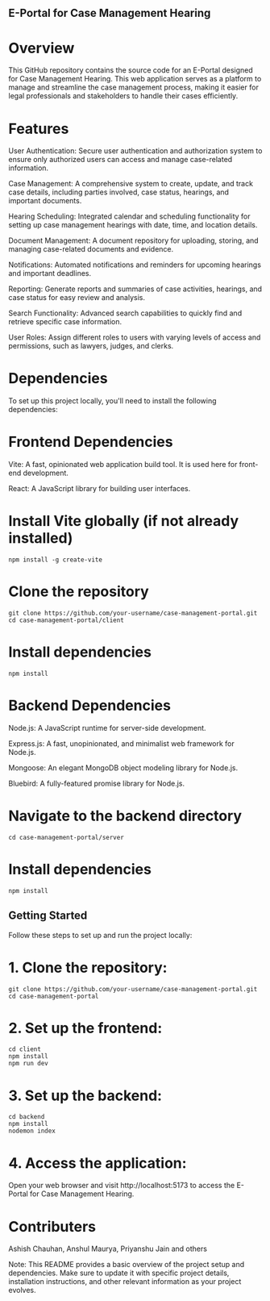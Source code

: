 ## E-Portal for Case Management Hearing

# Overview
This GitHub repository contains the source code for an E-Portal designed for Case Management Hearing. This web application serves as a platform to manage and streamline the case management process, making it easier for legal professionals and stakeholders to handle their cases efficiently.

# Features
User Authentication: Secure user authentication and authorization system to ensure only authorized users can access and manage case-related information.

Case Management: A comprehensive system to create, update, and track case details, including parties involved, case status, hearings, and important documents.

Hearing Scheduling: Integrated calendar and scheduling functionality for setting up case management hearings with date, time, and location details.

Document Management: A document repository for uploading, storing, and managing case-related documents and evidence.

Notifications: Automated notifications and reminders for upcoming hearings and important deadlines.

Reporting: Generate reports and summaries of case activities, hearings, and case status for easy review and analysis.

Search Functionality: Advanced search capabilities to quickly find and retrieve specific case information.

User Roles: Assign different roles to users with varying levels of access and permissions, such as lawyers, judges, and clerks.

# Dependencies
To set up this project locally, you'll need to install the following dependencies:

# Frontend Dependencies
Vite: A fast, opinionated web application build tool. It is used here for front-end development.

React: A JavaScript library for building user interfaces.

# Install Vite globally (if not already installed)
```
npm install -g create-vite
```
# Clone the repository
```
git clone https://github.com/your-username/case-management-portal.git
cd case-management-portal/client
```

# Install dependencies
```
npm install
```
# Backend Dependencies
Node.js: A JavaScript runtime for server-side development.

Express.js: A fast, unopinionated, and minimalist web framework for Node.js.

Mongoose: An elegant MongoDB object modeling library for Node.js.

Bluebird: A fully-featured promise library for Node.js.

# Navigate to the backend directory
```
cd case-management-portal/server
```

# Install dependencies
```
npm install
```
## Getting Started
Follow these steps to set up and run the project locally:
# 1. Clone the repository:
```
git clone https://github.com/your-username/case-management-portal.git
cd case-management-portal
```

# 2. Set up the frontend:
```
cd client
npm install
npm run dev
```

# 3. Set up the backend:
```
cd backend
npm install
nodemon index
```

# 4. Access the application:
Open your web browser and visit http://localhost:5173 to access the E-Portal for Case Management Hearing.

# Contributers
Ashish Chauhan,
Anshul Maurya,
Priyanshu Jain and others



Note: This README provides a basic overview of the project setup and dependencies. Make sure to update it with specific project details, installation instructions, and other relevant information as your project evolves.
